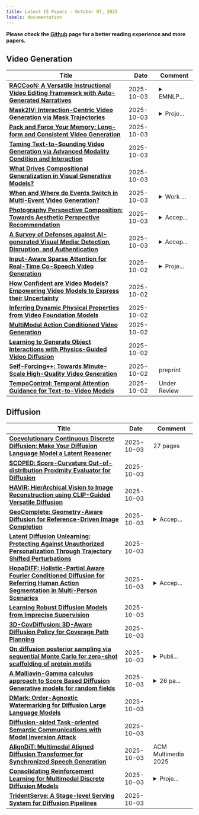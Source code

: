 ```yaml
---
title: Latest 15 Papers - October 07, 2025
labels: documentation
---
```

**Please check the [Github](https://github.com/zezhishao/MTS_Daily_ArXiv) page for a better reading experience and more papers.**

## Video Generation
| **Title** | **Date** | **Comment** |
| --- | --- | --- |
| **[RACCooN: A Versatile Instructional Video Editing Framework with Auto-Generated Narratives](http://arxiv.org/abs/2405.18406v4)** | 2025-10-03 | <details><summary>EMNLP...</summary><p>EMNLP 2025 main; The first two authors contribute equally. Project Page: https://raccoon-mllm-gen.github.io/</p></details> |
| **[Mask2IV: Interaction-Centric Video Generation via Mask Trajectories](http://arxiv.org/abs/2510.03135v1)** | 2025-10-03 | <details><summary>Proje...</summary><p>Project page: https://reagan1311.github.io/mask2iv</p></details> |
| **[Pack and Force Your Memory: Long-form and Consistent Video Generation](http://arxiv.org/abs/2510.01784v2)** | 2025-10-03 |  |
| **[Taming Text-to-Sounding Video Generation via Advanced Modality Condition and Interaction](http://arxiv.org/abs/2510.03117v1)** | 2025-10-03 |  |
| **[What Drives Compositional Generalization in Visual Generative Models?](http://arxiv.org/abs/2510.03075v1)** | 2025-10-03 |  |
| **[When and Where do Events Switch in Multi-Event Video Generation?](http://arxiv.org/abs/2510.03049v1)** | 2025-10-03 | <details><summary>Work ...</summary><p>Work in Progress. Accepted to ICCV2025 @ LongVid-Foundations</p></details> |
| **[Photography Perspective Composition: Towards Aesthetic Perspective Recommendation](http://arxiv.org/abs/2505.20655v4)** | 2025-10-03 | <details><summary>Accep...</summary><p>Accepted at NeurIPS 2025</p></details> |
| **[A Survey of Defenses against AI-generated Visual Media: Detection, Disruption, and Authentication](http://arxiv.org/abs/2407.10575v2)** | 2025-10-03 | <details><summary>Accep...</summary><p>Accepted by ACM Computing Surveys</p></details> |
| **[Input-Aware Sparse Attention for Real-Time Co-Speech Video Generation](http://arxiv.org/abs/2510.02617v1)** | 2025-10-02 | <details><summary>Proje...</summary><p>Project Page: https://beijia11.github.io/IASA</p></details> |
| **[How Confident are Video Models? Empowering Video Models to Express their Uncertainty](http://arxiv.org/abs/2510.02571v1)** | 2025-10-02 |  |
| **[Inferring Dynamic Physical Properties from Video Foundation Models](http://arxiv.org/abs/2510.02311v1)** | 2025-10-02 |  |
| **[MultiModal Action Conditioned Video Generation](http://arxiv.org/abs/2510.02287v1)** | 2025-10-02 |  |
| **[Learning to Generate Object Interactions with Physics-Guided Video Diffusion](http://arxiv.org/abs/2510.02284v1)** | 2025-10-02 |  |
| **[Self-Forcing++: Towards Minute-Scale High-Quality Video Generation](http://arxiv.org/abs/2510.02283v1)** | 2025-10-02 | preprint |
| **[TempoControl: Temporal Attention Guidance for Text-to-Video Models](http://arxiv.org/abs/2510.02226v1)** | 2025-10-02 | Under Review |

## Diffusion
| **Title** | **Date** | **Comment** |
| --- | --- | --- |
| **[Coevolutionary Continuous Discrete Diffusion: Make Your Diffusion Language Model a Latent Reasoner](http://arxiv.org/abs/2510.03206v1)** | 2025-10-03 | 27 pages |
| **[SCOPED: Score-Curvature Out-of-distribution Proximity Evaluator for Diffusion](http://arxiv.org/abs/2510.01456v2)** | 2025-10-03 |  |
| **[HAVIR: HierArchical Vision to Image Reconstruction using CLIP-Guided Versatile Diffusion](http://arxiv.org/abs/2510.03122v1)** | 2025-10-03 |  |
| **[GeoComplete: Geometry-Aware Diffusion for Reference-Driven Image Completion](http://arxiv.org/abs/2510.03110v1)** | 2025-10-03 | <details><summary>Accep...</summary><p>Accepted by NeurIPS 2025. Project page: https://bb12346.github.io/GeoComplete/</p></details> |
| **[Latent Diffusion Unlearning: Protecting Against Unauthorized Personalization Through Trajectory Shifted Perturbations](http://arxiv.org/abs/2510.03089v1)** | 2025-10-03 |  |
| **[HopaDIFF: Holistic-Partial Aware Fourier Conditioned Diffusion for Referring Human Action Segmentation in Multi-Person Scenarios](http://arxiv.org/abs/2506.09650v2)** | 2025-10-03 | <details><summary>Accep...</summary><p>Accepted to NeurIPS 2025. The dataset and code are available at https://github.com/KPeng9510/HopaDIFF</p></details> |
| **[Learning Robust Diffusion Models from Imprecise Supervision](http://arxiv.org/abs/2510.03016v1)** | 2025-10-03 |  |
| **[3D-CovDiffusion: 3D-Aware Diffusion Policy for Coverage Path Planning](http://arxiv.org/abs/2510.03011v1)** | 2025-10-03 |  |
| **[On diffusion posterior sampling via sequential Monte Carlo for zero-shot scaffolding of protein motifs](http://arxiv.org/abs/2412.05788v2)** | 2025-10-03 | <details><summary>Publi...</summary><p>Published in Transactions on Machine Learning Research (09/2025). Reviewed on OpenReview: https://openreview.net/forum?id=KXRYY7iwqh</p></details> |
| **[A Malliavin-Gamma calculus approach to Score Based Diffusion Generative models for random fields](http://arxiv.org/abs/2505.13189v2)** | 2025-10-03 | <details><summary>26 pa...</summary><p>26 pages, amended typos and added a simulation of the forward noising process for the spherical fields example</p></details> |
| **[DMark: Order-Agnostic Watermarking for Diffusion Large Language Models](http://arxiv.org/abs/2510.02902v1)** | 2025-10-03 |  |
| **[Diffusion-aided Task-oriented Semantic Communications with Model Inversion Attack](http://arxiv.org/abs/2506.19886v2)** | 2025-10-03 |  |
| **[AlignDiT: Multimodal Aligned Diffusion Transformer for Synchronized Speech Generation](http://arxiv.org/abs/2504.20629v2)** | 2025-10-03 | ACM Multimedia 2025 |
| **[Consolidating Reinforcement Learning for Multimodal Discrete Diffusion Models](http://arxiv.org/abs/2510.02880v1)** | 2025-10-03 | <details><summary>Proje...</summary><p>Project Page: https://github.com/martian422/MaskGRPO</p></details> |
| **[TridentServe: A Stage-level Serving System for Diffusion Pipelines](http://arxiv.org/abs/2510.02838v1)** | 2025-10-03 |  |

